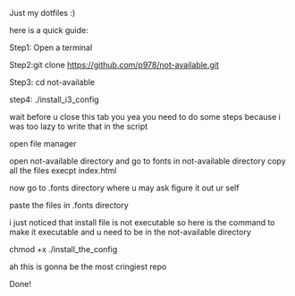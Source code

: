 
Just my dotfiles :)

here is a quick guide:

Step1: Open a terminal 

Step2:git clone https://github.com/p978/not-available.git

Step3: cd not-available

step4: ./install_i3_config

wait before u close this tab you yea you need to do some steps because i was too lazy to write that in the script 

open file manager 

open not-available directory and go to fonts in not-available directory copy all the files execpt index.html

now go to .fonts directory where u may ask figure it out ur self

paste the files in .fonts directory

i just noticed that install file is not executable so here is the command to make it executable and u need to be in the not-available directory

chmod +x ./install_the_config


ah this is gonna be the most cringiest repo

Done!




